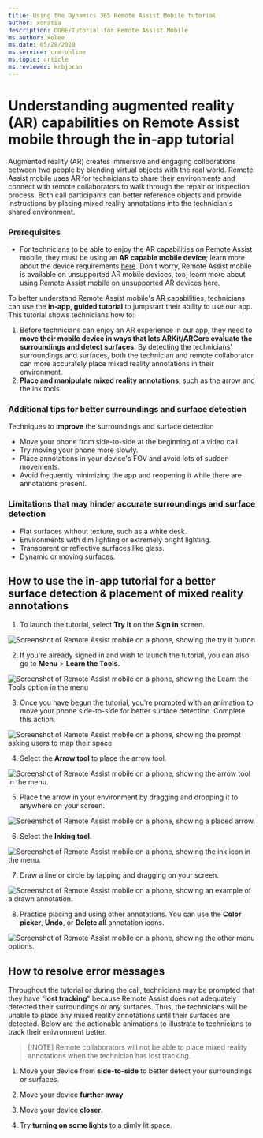 ```yaml
---
title: Using the Dynamics 365 Remote Assist Mobile tutorial
author: xonatia
description: OOBE/Tutorial for Remote Assist Mobile 
ms.author: xolee
ms.date: 05/28/2020
ms.service: crm-online
ms.topic: article
ms.reviewer: krbjoran
---
```

# Understanding augmented reality (AR) capabilities on Remote Assist mobile through the in-app tutorial

Augmented reality (AR) creates immersive and engaging collborations between two people by blending virtual objects with the real world. Remote Assist mobile uses AR for technicians to share their environments and connect with remote collaborators to walk through the repair or inspection process. Both call participants can better reference objects and provide instructions by placing mixed reality annotations into the technician's shared environment. 

### Prerequisites 
- For technicians to be able to enjoy the AR capabilities on Remote Assist mobile, they must be using an **AR capable mobile device**; learn more about the device requirements [here](https://docs.microsoft.com/dynamics365/mixed-reality/remote-assist/requirements). Don't worry, Remote Assist mobile is available on unsupported AR mobile devices, too; learn more about using Remote Assist mobile on unsupported AR devices [here](). 

To better understand Remote Assist mobile's AR capabilities, technicians can use the **in-app, guided tutorial** to jumpstart their ability to use our app. This tutorial shows technicians how to:

1. Before technicians can enjoy an AR experience in our app, they need to **move their mobile device in ways that lets ARKit/ARCore evaluate the surroundings and detect surfaces**. By detecting the technicians' surroundings and surfaces, both the technician and remote collaborator can more accurately place mixed reality annotations in their environment. 
2. **Place and manipulate mixed reality annotations**, such as the arrow and the ink tools.

### Additional tips for better surroundings and surface detection
Techniques to **improve** the surroundings and surface detection
- Move your phone from side-to-side at the beginning of a video call.
- Try moving your phone more slowly.
- Place annotations in your device's FOV and avoid lots of sudden movements.
- Avoid frequently minimizing the app and reopening it while there are annotations present.
### **Limitations** that may hinder accurate surroundings and surface detection
- Flat surfaces without texture, such as a white desk.
- Environments with dim lighting or extremely bright lighting.
- Transparent or reflective surfaces like glass.
- Dynamic or moving surfaces.

## How to use the in-app tutorial for a better surface detection & placement of mixed reality annotations 

1. To launch the tutorial, select **Try It** on the **Sign in** screen.

![Screenshot of Remote Assist mobile on a phone, showing the try it button](./media/learntools_1.png "Try It")

2. If you're already signed in and wish to launch the tutorial, you can also go to **Menu** > **Learn the Tools**. 

![Screenshot of Remote Assist mobile on a phone, showing the Learn the Tools option in the menu](./media/learntools_4.png "Try Tools")

3. Once you have begun the tutorial, you're prompted with an animation to move your phone side-to-side for better surface detection. Complete this action. 

![Screenshot of Remote Assist mobile on a phone, showing the prompt asking users to map their space](./media/learntools_5.png "Map Space")

4. Select the **Arrow tool** to place the arrow tool.

![Screenshot of Remote Assist mobile on a phone, showing the arrow tool in the menu.](./media/learntools_6.png "Select Arrow")

5. Place the arrow in your environment by dragging and dropping it to anywhere on your screen. 

![Screenshot of Remote Assist mobile on a phone, showing a placed arrow.](./media/learntools_7.png "Place Arrow")

6. Select the **Inking tool**.

![Screenshot of Remote Assist mobile on a phone, showing the ink icon in the menu.](./media/learntools_8.png "Select Ink")

7. Draw a line or circle by tapping and dragging on your screen. 

![Screenshot of Remote Assist mobile on a phone, showing an example of a drawn annotation.](./media/learntools_9.png "Draw")

8. Practice placing and using other annotations. You can use the **Color picker**, **Undo**, or **Delete all** annotation icons. 

![Screenshot of Remote Assist mobile on a phone, showing the other menu options.](./media/learntools_10.png "Other")

## How to resolve error messages 

Throughout the tutorial or during the call, technicians may be prompted that they have "**lost tracking**" because Remote Assist does not adequately detected their surroundings or any surfaces. Thus, the technicians will be unable to place any mixed reality annotations until their surfaces are detected. Below are the actionable animations to illustrate to technicians to track their enivronment better.

> [!NOTE] Remote collaborators will not be able to place mixed reality annotations when the technician has lost tracking. 

1. Move your device from **side-to-side** to better detect your surroundings or surfaces.

2. Move your device **further away**.

3. Move your device **closer**.

4. Try **turning on some lights** to a dimly lit space.
